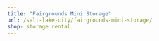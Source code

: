 ```yaml
---
title: "Fairgrounds Mini Storage"
url: /salt-lake-city/fairgrounds-mini-storage/
shop: storage rental
---
```

